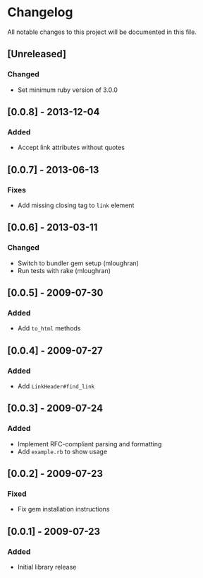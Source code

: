 # Changelog

All notable changes to this project will be documented in this file.

## [Unreleased]

### Changed

- Set minimum ruby version of 3.0.0

## [0.0.8] - 2013-12-04

### Added

- Accept link attributes without quotes

## [0.0.7] - 2013-06-13

### Fixes

- Add missing closing tag to `link` element

## [0.0.6] - 2013-03-11

### Changed

- Switch to bundler gem setup (mloughran)
- Run tests with rake (mloughran)

## [0.0.5] - 2009-07-30

### Added

- Add `to_html` methods

## [0.0.4] - 2009-07-27

### Added

- Add `LinkHeader#find_link`

## [0.0.3] - 2009-07-24

### Added

- Implement RFC-compliant parsing and formatting
- Add `example.rb` to show usage

## [0.0.2] - 2009-07-23

### Fixed

* Fix gem installation instructions

## [0.0.1] - 2009-07-23

### Added

* Initial library release
